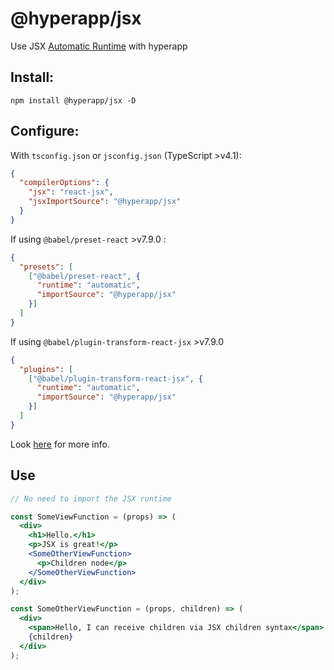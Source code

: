 # @hyperapp/jsx

Use JSX [Automatic Runtime](https://reactjs.org/blog/2020/09/22/introducing-the-new-jsx-transform.html#manual-babel-setup) with hyperapp

## Install:

```
npm install @hyperapp/jsx -D
```

## Configure:

With `tsconfig.json` or `jsconfig.json` (TypeScript >v4.1):

```json
{
  "compilerOptions": {
    "jsx": "react-jsx",
    "jsxImportSource": "@hyperapp/jsx"
  }
}
```

If using `@babel/preset-react` >v7.9.0 :

```json
{
  "presets": [
    ["@babel/preset-react", {
      "runtime": "automatic",
      "importSource": "@hyperapp/jsx"
    }]
  ]
}
```

If using `@babel/plugin-transform-react-jsx` >v7.9.0

```json
{
  "plugins": [
    ["@babel/plugin-transform-react-jsx", {
      "runtime": "automatic",
      "importSource": "@hyperapp/jsx"
    }]
  ]
}
```

Look [here](https://babeljs.io/docs/en/babel-plugin-transform-react-jsx) for more info.

## Use

```jsx
// No need to import the JSX runtime

const SomeViewFunction = (props) => (
  <div>
    <h1>Hello.</h1>
    <p>JSX is great!</p>
    <SomeOtherViewFunction>
      <p>Children node</p>
    </SomeOtherViewFunction>
  </div>
);

const SomeOtherViewFunction = (props, children) => (
  <div>
    <span>Hello, I can receive children via JSX children syntax</span>
    {children}
  </div>
);

```
